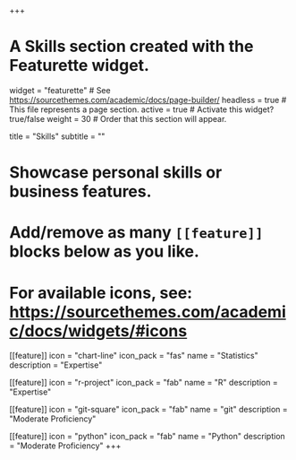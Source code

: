+++
# A Skills section created with the Featurette widget.
widget = "featurette"  # See https://sourcethemes.com/academic/docs/page-builder/
headless = true  # This file represents a page section.
active = true  # Activate this widget? true/false
weight = 30  # Order that this section will appear.

title = "Skills"
subtitle = ""

# Showcase personal skills or business features.
# 
# Add/remove as many `[[feature]]` blocks below as you like.
# 
# For available icons, see: https://sourcethemes.com/academic/docs/widgets/#icons

[[feature]]
  icon = "chart-line"
  icon_pack = "fas"
  name = "Statistics"
  description = "Expertise"  

[[feature]]
  icon = "r-project"
  icon_pack = "fab"
  name = "R"
  description = "Expertise"
  
[[feature]]
  icon = "git-square"
  icon_pack = "fab"
  name = "git"
  description = "Moderate Proficiency"

[[feature]]
  icon = "python"
  icon_pack = "fab"
  name = "Python"
  description = "Moderate Proficiency"
+++
